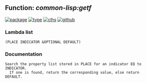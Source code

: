 ## Function: ***common-lisp:getf***
[![package](https://img.shields.io/badge/Package-COMMON--LISP-5f9ea0.svg?style=social&colorA=999999)](../) [![type](https://img.shields.io/badge/Type-Function-5f9ea0.svg?style=social&colorA=999999)](../#function) [![clhs](https://img.shields.io/badge/CLHS-GETF-5f9ea0.svg?style=social&colorA=999999)](http://www.lispworks.com/documentation/HyperSpec/Body/f_getf.htm) [![github](https://img.shields.io/badge/GitHub-View_the_source-5f9ea0.svg?style=social&colorA=999999&logo=github)](https://github.com/sbcl/sbcl/blob/master/src/code/symbol.lisp/) 
### Lambda list
```
(PLACE INDICATOR &OPTIONAL DEFAULT)
```
### Documentation
```
Search the property list stored in PLACE for an indicator EQ to INDICATOR.
  If one is found, return the corresponding value, else return DEFAULT.
```
